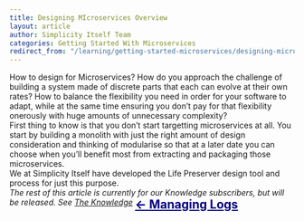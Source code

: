 ```yaml
---
title: Designing MIcroservices Overview
layout: article
author: Simplicity Itself Team
categories: Getting Started With Microservices
redirect_from: "/learning/getting-started-microservices/designing-microservices-overview/"
---
```


<div>How to design for Microservices? How do you approach the challenge of building a system made of discrete parts that each can evolve at their own rates? How to balance the flexibility you need in order for your software to adapt, while at the same time ensuring you don’t pay for that flexibility onerously with huge amounts of unnecessary complexity?</div>
<div></div>
<div>First thing to know is that you don’t start targetting microservices at all. You start by building a monolith with just the right amount of design consideration and thinking of modularise so that at a later date you can choose when you’ll benefit most from extracting and packaging those microservices.</div>
<div></div>
<div>We at Simplicity Itself have developed the Life Preserver design tool and process for just this purpose.</div>
<em>The rest of this article is currently for our Knowledge subscribers, but will be released. </em><em>See <a title="Expert Learning: The Knowledge" href="/learning/the-knowledge/" target="_blank">The Knowledge</a></em>
<div style="vertical-align: top; text-align: left; font-size: 1.5em; display: inline-block;"><span style="color: #000080;"><strong style="color: #000080;"><a style="color: #000080;" title="Microservices Log Management Overview" href="/learning/getting-started-microservices/microservices-log-management-overview/">&lt;- Managing Logs</a></strong></span></div>
